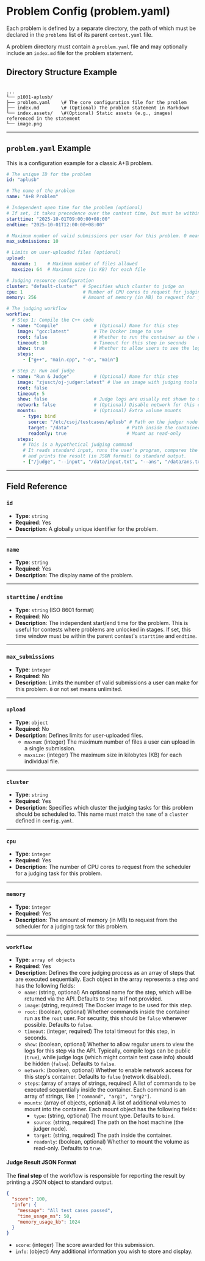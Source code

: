 # Problem Config (problem.yaml)

Each problem is defined by a separate directory, the path of which must be declared in the `problems` list of its parent `contest.yaml` file.

A problem directory must contain a `problem.yaml` file and may optionally include an `index.md` file for the problem statement.

## Directory Structure Example

```

...
└── p1001-aplusb/
├── problem.yaml    \# The core configuration file for the problem
├── index.md        \# (Optional) The problem statement in Markdown
└── index.assets/   \#(Optional) Static assets (e.g., images) referenced in the statement
└── image.png

```

---

## `problem.yaml` Example

This is a configuration example for a classic A+B problem.

```yaml
# The unique ID for the problem
id: "aplusb"

# The name of the problem
name: "A+B Problem"

# Independent open time for the problem (optional)
# If set, it takes precedence over the contest time, but must be within the contest's time range
starttime: "2025-10-01T09:00:00+08:00"
endtime: "2025-10-01T12:00:00+08:00"

# Maximum number of valid submissions per user for this problem. 0 means unlimited.
max_submissions: 10

# Limits on user-uploaded files (optional)
upload:
  maxnum: 1    # Maximum number of files allowed
  maxsize: 64  # Maximum size (in KB) for each file

# Judging resource configuration
cluster: "default-cluster"  # Specifies which cluster to judge on
cpu: 1                      # Number of CPU cores to request for judging
memory: 256                 # Amount of memory (in MB) to request for judging

# The judging workflow
workflow:
  # Step 1: Compile the C++ code
  - name: "Compile"             # (Optional) Name for this step
    image: "gcc:latest"         # The Docker image to use
    root: false                 # Whether to run the container as the root user
    timeout: 10                 # Timeout for this step in seconds
    show: true                  # Whether to allow users to see the log for this step
    steps:
      - ["g++", "main.cpp", "-o", "main"]

  # Step 2: Run and judge
  - name: "Run & Judge"         # (Optional) Name for this step
    image: "zjusct/oj-judger:latest" # Use an image with judging tools
    root: false
    timeout: 5
    show: false                 # Judge logs are usually not shown to users
    network: false              # (Optional) Disable network for this container
    mounts:                     # (Optional) Extra volume mounts
      - type: bind
        source: "/etc/csoj/testcases/aplusb" # Path on the judger node
        target: "/data"                     # Path inside the container
        readonly: true                      # Mount as read-only
    steps:
      # This is a hypothetical judging command
      # It reads standard input, runs the user's program, compares the output,
      # and prints the result (in JSON format) to standard output.
      - ["/judge", "--input", "/data/input.txt", "--ans", "/data/ans.txt", "./main"]
````

-----

## Field Reference

### `id`

  - **Type**: `string`
  - **Required**: Yes
  - **Description**: A globally unique identifier for the problem.

-----

### `name`

  - **Type**: `string`
  - **Required**: Yes
  - **Description**: The display name of the problem.

-----

### `starttime` / `endtime`

  - **Type**: `string` (ISO 8601 format)
  - **Required**: No
  - **Description**: The independent start/end time for the problem. This is useful for contests where problems are unlocked in stages. If set, this time window must be within the parent contest's `starttime` and `endtime`.

-----

### `max_submissions`

  - **Type**: `integer`
  - **Required**: No
  - **Description**: Limits the number of valid submissions a user can make for this problem. `0` or not set means unlimited.

-----

### `upload`

  - **Type**: `object`
  - **Required**: No
  - **Description**: Defines limits for user-uploaded files.
      - `maxnum`: (integer) The maximum number of files a user can upload in a single submission.
      - `maxsize`: (integer) The maximum size in kilobytes (KB) for each individual file.

-----

### `cluster`

  - **Type**: `string`
  - **Required**: Yes
  - **Description**: Specifies which cluster the judging tasks for this problem should be scheduled to. This name must match the `name` of a `cluster` defined in `config.yaml`.

-----

### `cpu`

  - **Type**: `integer`
  - **Required**: Yes
  - **Description**: The number of CPU cores to request from the scheduler for a judging task for this problem.

-----

### `memory`

  - **Type**: `integer`
  - **Required**: Yes
  - **Description**: The amount of memory (in MB) to request from the scheduler for a judging task for this problem.

-----

### `workflow`

  - **Type**: `array of objects`
  - **Required**: Yes
  - **Description**: Defines the core judging process as an array of steps that are executed sequentially. Each object in the array represents a step and has the following fields:
      - `name`: (string, optional) An optional name for the step, which will be returned via the API. Defaults to `Step N` if not provided.
      - `image`: (string, required) The Docker image to be used for this step.
      - `root`: (boolean, optional) Whether commands inside the container run as the `root` user. For security, this should be `false` whenever possible. Defaults to `false`.
      - `timeout`: (integer, required) The total timeout for this step, in seconds.
      - `show`: (boolean, optional) Whether to allow regular users to view the logs for this step via the API. Typically, compile logs can be public (`true`), while judge logs (which might contain test case info) should be hidden (`false`). Defaults to `false`.
      - `network`: (boolean, optional) Whether to enable network access for this step's container. Defaults to `false` (network disabled).
      - `steps`: (array of arrays of strings, required) A list of commands to be executed sequentially inside the container. Each command is an array of strings, like `["command", "arg1", "arg2"]`.
      - `mounts`: (array of objects, optional) A list of additional volumes to mount into the container. Each mount object has the following fields:
          - `type`: (string, optional) The mount type. Defaults to `bind`.
          - `source`: (string, required) The path on the host machine (the judger node).
          - `target`: (string, required) The path inside the container.
          - `readonly`: (boolean, optional) Whether to mount the volume as read-only. Defaults to `true`.

#### Judge Result JSON Format

The **final step** of the workflow is responsible for reporting the result by printing a JSON object to standard output.

```json
{
  "score": 100,
  "info": {
    "message": "All test cases passed",
    "time_usage_ms": 50,
    "memory_usage_kb": 1024
  }
}
```

  - `score`: (integer) The score awarded for this submission.
  - `info`: (object) Any additional information you wish to store and display.
